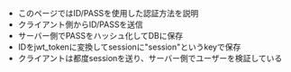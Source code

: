 

* このページではID/PASSを使用した認証方法を説明
* クライアント側からID/PASSを送信
* サーバー側でPASSをハッシュ化してDBに保存
* IDをjwt_tokenに変換してsessionに"session"というkeyで保存
* クライアントは都度sessionを送り、サーバー側でユーザーを検証している

```[python]

```
